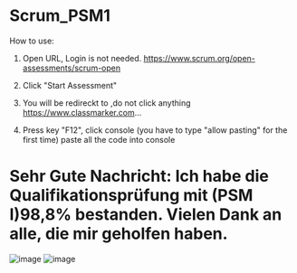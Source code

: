 # Scrum_PSM1
 
How to use:

1. Open URL, Login is not needed.
https://www.scrum.org/open-assessments/scrum-open


2. Click "Start Assessment"


3. You will be redireckt to ,do not click anything
https://www.classmarker.com...


4. Press key "F12", click console (you have to type "allow pasting" for the first time)
paste all the code into console







# Sehr Gute Nachricht: Ich habe die Qualifikationsprüfung mit (PSM I)98,8% bestanden. Vielen Dank an alle, die mir geholfen haben.

 ![image](https://github.com/user-attachments/assets/00707a2e-0f6e-428b-bff6-eed6a12e1adc)
 ![image](https://github.com/user-attachments/assets/1bc3ade0-8449-4e4e-9fd6-765e05a42e8c)


